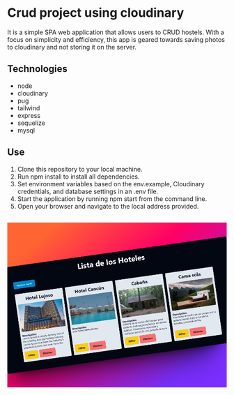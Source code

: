 # Crud project using cloudinary

It is a simple SPA web application that allows users to CRUD hostels. With a focus on simplicity and efficiency, this app is geared towards saving photos to cloudinary and not storing it on the server.

## Technologies
- node
- cloudinary
- pug
- tailwind
- express
- sequelize
- mysql

## Use
1. Clone this repository to your local machine.
2. Run npm install to install all dependencies.
3. Set environment variables based on the env.example, Cloudinary credentials, and database settings in an .env file.
4. Start the application by running npm start from the command line.
5. Open your browser and navigate to the local address provided.

## 
![Mockup de la página](./mockup.png)
